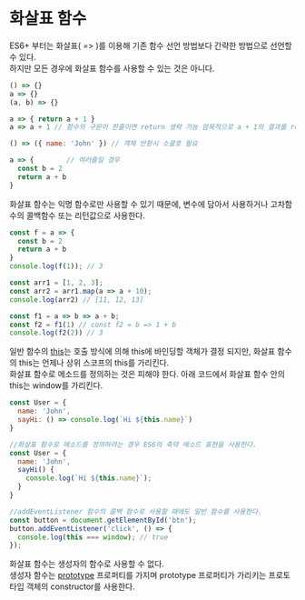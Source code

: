 # 화살표 함수
ES6+ 부터는 화살표( => )를 이용해 기존 함수 선언 방법보다 간략한 방법으로 선언할 수 있다.   
하지만 모든 경우에 화살표 함수를 사용할 수 있는 것은 아니다.   
```javascript
() => {}
a => {}
(a, b) => {}

a => { return a + 1 }
a => a + 1 // 함수의 구문이 한줄이면 return 생략 가능 암묵적으로 a + 1의 결과를 return

() => ({ name: 'John' }) // 객체 반환시 소괄호 필요

a => {        // 여러줄일 경우
  const b = 2
  return a + b
}
```
   
화살표 함수는 익명 함수로만 사용할 수 있기 때문에, 변수에 담아서 사용하거나 고차함수의 콜백함수 또는 리턴값으로 사용한다.   
```javascript
const f = a => {
  const b = 2
  return a + b
}
console.log(f(1)); // 3

const arr1 = [1, 2, 3];
const arr2 = arr1.map(a => a + 10);
console.log(arr2) // [11, 12, 13]

const f1 = a => b => a + b;
const f2 = f1(1) // const f2 = b => 1 + b
console.log(f2(2)) // 3
```
   
일반 함수의 [this](https://github.com/ababbb1/TIL/blob/main/JS/this.md)는 호출 방식에 의해 this에 바인딩할 객체가 결정 되지만, 화살표 함수의 this는 언제나 상위 스코프의 this를 가리킨다.   
화살표 함수로 메소드를 정의하는 것은 피해야 한다. 아래 코드에서 화살표 함수 안의 this는 window를 가리킨다.
```javascript
const User = {
  name: 'John',
  sayHi: () => console.log(`Hi ${this.name}`)
}

//화살표 함수로 메소드를 정의하려는 경우 ES6의 축약 메소드 표현을 사용한다.
const User = {
  name: 'John',
  sayHi() {
    console.log(`Hi ${this.name}`);
  }
}

//addEventListener 함수의 콜백 함수로 사용할 때에도 일반 함수를 사용한다.
const button = document.getElementById('btn');
button.addEventListener('click', () => {
  console.log(this === window); // true
});
```
   
화살표 함수는 생성자의 함수로 사용할 수 없다.   
생성자 함수는 [prototype](https://github.com/ababbb1/TIL/blob/main/JS/Prototype.md) 프로퍼티를 가지며 prototype 프로퍼티가 가리키는 프로토타입 객체의 constructor를 사용한다.   

